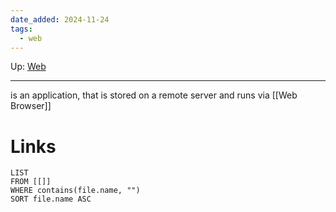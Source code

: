 ```yaml
---
date_added: 2024-11-24
tags:
  - web
---
```

Up: [Web](Web/Web.md)
___
 is an application, that is stored on a remote server and runs via [[Web Browser]]
# Links
```dataview
LIST
FROM [[]]
WHERE contains(file.name, "")
SORT file.name ASC
```
